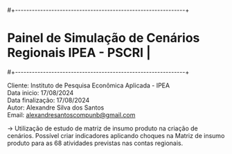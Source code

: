 #+-------------------------------------------------------------+
# Painel de Simulação de Cenários Regionais IPEA - PSCRI       |
#+-------------------------------------------------------------+

Cliente: Instituto de Pesquisa Econômica Aplicada - IPEA    
Data inicio: 17/08/2024                                     
Data finalização: 17/08/2024                                
Autor: Alexandre Silva dos Santos                           
Email: alexandresantoscompunb@gmail.com                     

-> Utilização de estudo de matriz de insumo produto na criação de cenários. Possível criar indicadores aplicando choques na 
Matriz de insumo produto para as 68 atividades previstas nas contas regionais. 
